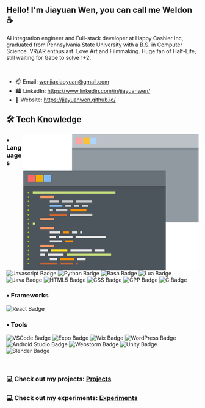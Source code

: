 <!-- ========================= Title Image =========================-->
<!--<p align="center">
  <img src="./images/logo/Logo-1.png" width=200 /> 
</p>-->

<!-- ========================= Self Intro =========================-->
<h2 align="left">
Hello! I'm Jiayuan Wen, you can call me Weldon ☕
</h2>

<!-- ========================= Self Desc =========================-->
<p align="left">
  AI integration engineer and Full-stack developer at Happy Cashier Inc, graduated from Pennsylvania State University with a B.S. in Computer Science. VR/AR enthusiast. Love Art and Filmmaking. Huge fan of Half-Life, still waiting for Gabe to solve 1+2.
</p>

<!--
<p align="center">
   <img src="https://github-readme-streak-stats.herokuapp.com?user=JiayuanWen&theme=graywhite&background=DD272700&border=818181&stroke=A8A8A8&ring=AEFF00&fire=FFBB00&currStreakNum=8E8E8E&sideNums=8E8E8E&currStreakLabel=8E8E8E&sideLabels=8E8E8E&dates=8E8E8E"/> 
</p> 
-->
<br>

* 📫 Email: wenjiaxiaoyuan@gmail.com
* 🏙️ LinkedIn: https://www.linkedin.com/in/jiayuanwen/
* 🔗 Website: https://jiayuanwen.github.io/

<!-- ========================= Experiences =========================-->
<h2 align="left">
  🛠️ Tech Knowledge
</h2>

<div align="center">
  <img src="/images/cliparts/code.png" width=460 align="right">
</div> 

<h3 align="left">
 • Languages
</h3>
<div align="left">
  <img alt="Javascript Badge" src="https://img.shields.io/badge/-JS-%23F7DF1E?style=for-the-badge&logo=javascript&logoColor=black">
  <img alt="Python Badge" src="https://img.shields.io/badge/-Python-%233776AB?style=for-the-badge&logo=python&logoColor=white">
  <img alt="Bash Badge" src="https://img.shields.io/badge/-Bash-%234EAA25?style=for-the-badge&logo=gnubash&logoColor=white">
  <img alt="Lua Badge" src="https://img.shields.io/badge/-Lua-%232C2D72?style=for-the-badge&logo=lua">
  <img alt="Java Badge" src="https://img.shields.io/badge/-Java-%23FC4C02?style=for-the-badge&logo=java&logoColor=white">
  <img alt="HTML5 Badge" src="https://img.shields.io/badge/-HTML-E34F26?style=for-the-badge&logo=html5&logoColor=white">
  <img alt="CSS Badge" src="https://img.shields.io/badge/CSS-1572B6?style=for-the-badge&logo=css3&logoColor=white">
  <img alt="CPP Badge" src="https://img.shields.io/badge/C%2B%2B-00599C?style=for-the-badge&logo=c%2B%2B&logoColor=white">
  <img alt="C Badge" src="https://img.shields.io/badge/C-00599C?style=for-the-badge&logo=c&logoColor=white">
</div>


<div>
  
</div>




<h3 align="left">
 • Frameworks
</h3>
<p align="left">
  <img alt="React Badge" src="https://img.shields.io/badge/-React-%2361DAFB?style=for-the-badge&logo=react&logoColor=black">
</p>

<h3 align="left">
 • Tools
</h3>
 
<p align="left">
  <img alt="VSCode Badge" src="https://img.shields.io/badge/VSCode-0078D4?style=for-the-badge&logo=visual%20studio%20code&logoColor=white">
  <img alt="Expo Badge" src="https://img.shields.io/badge/Expo-1B1F23?style=for-the-badge&logo=expo&logoColor=white">
  <img alt="Wix Badge" src="https://img.shields.io/badge/Wix-000?style=for-the-badge&logo=wix&logoColor=white">
  <img alt="WordPress Badge" src="https://img.shields.io/badge/Wordpress-21759B?style=for-the-badge&logo=wordpress&logoColor=white">
  <img alt="Android Studio Badge" src="https://img.shields.io/badge/Android_Studio-3DDC84?style=for-the-badge&logo=android-studio&logoColor=black&">
  <img alt="Webstorm Badge" src="https://img.shields.io/badge/WebStorm-000000?style=for-the-badge&logo=WebStorm&logoColor=white">
  <img alt="Unity Badge" src="https://img.shields.io/badge/Unity-100000?style=for-the-badge&logo=unity&logoColor=white">
  <img alt="Blender Badge" src="https://img.shields.io/badge/blender-%23F5792A.svg?style=for-the-badge&logo=blender&logoColor=white">
  <!-- Hidden icons 
  <a href="https://www.adobe.com/products/photoshop.html?promoid=RBS7NL7F&mv=other"><img src="https://github.com/JiayuanWen/JiayuanWen/blob/main/images/exprience/icons/photoshop.png"  style="width: 30px" /></a> &emsp;&nbsp;
  <a href="https://visualstudio.microsoft.com/"><img src="https://github.com/devicons/devicon/blob/master/icons/visualstudio/visualstudio-plain.svg"  style="width: 30px;" /></a> &emsp;&nbsp;
  -->
</p>
<br/>

<!--
![Jiayuan's GitHub stats](https://github-readme-stats.vercel.app/api?username=jiayuanwen&show_icons=true&bg_color=00000000&text_color=777777&border_color=777777)
-->

<h3 align="left">
  💻 Check out my projects: <a href="https://github.com/stars/JiayuanWen/lists/computer-projects">Projects</a>
</h3>
<h3 align="left">
  💻 Check out my experiments: <a href="https://github.com/stars/JiayuanWen/lists/experimentation">Experiments</a>
</h3>

<br/>

<p align="center">
  <!--
  <img src="https://github-readme-stats.vercel.app/api/top-langs/?username=JiayuanWen&layout=compact&count_private=true&langs_count=10&hide=css,ejs,html&exclude_repo=projects,blogs&bg_color=-45,ff0000,ff8800&text_color=e2dc00&border_color=00000000&title_color=fff900&icon_color=f8ff00" />
  <!--
  <img src="https://github-readme-stats.vercel.app/api?username=jiayuanwen&include_all_commits=true&count_private=trie&show_icons=true&bg_color=-45,ff0000,ff8800&text_color=e2dc00&border_color=00000000&title_color=fff900&icon_color=f8ff00" />
  -->
</p>
